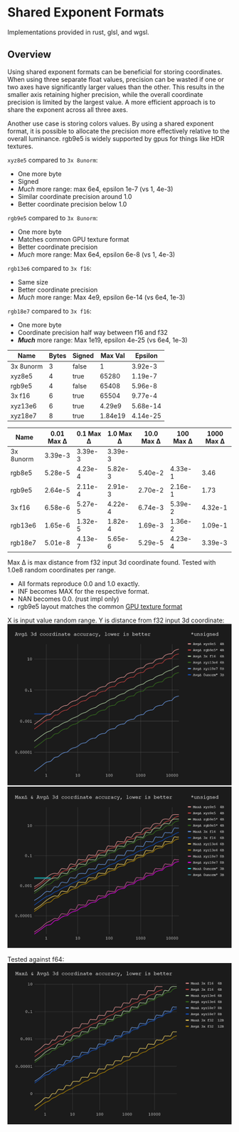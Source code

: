 # Shared Exponent Formats

Implementations provided in rust, glsl, and wgsl.

## Overview
Using shared exponent formats can be beneficial for storing coordinates. When using three separate float values, precision can be wasted if one or two axes have significantly larger values than the other. This results in the smaller axis retaining higher precision, while the overall coordinate precision is limited by the largest value. A more efficient approach is to share the exponent across all three axes.

Another use case is storing colors values. By using a shared exponent format, it is possible to allocate the precision more effectively relative to the overall luminance. rgb9e5 is widely supported by gpus for things like HDR textures.

`xyz8e5` compared to `3x 8unorm`:
- One more byte
- Signed
- *Much* more range: max 6e4, epsilon 1e-7 (vs 1, 4e-3)
- Similar coordinate precision around 1.0
- Better coordinate precision below 1.0

`rgb9e5` compared to `3x 8unorm`:
- One more byte
- Matches common GPU texture format
- Better coordinate precision
- *Much* more range: Max 6e4, epsilon 6e-8 (vs 1, 4e-3)

`rgb13e6` compared to `3x f16`:
- Same size
- Better coordinate precision
- *Much* more range: Max 4e9, epsilon 6e-14 (vs 6e4, 1e-3)

`rgb18e7` compared to `3x f16`:
- One more byte
- Coordinate precision half way between f16 and f32
- ***Much*** more range: Max 1e19, epsilon 4e-25 (vs 6e4, 1e-3)

| Name      | Bytes | Signed | Max Val | Epsilon  |
|-----------|-------|--------|---------|----------|
| 3x 8unorm | 3     | false  | 1       | 3.92e-3  |
| xyz8e5    | 4     | true   | 65280   | 1.19e-7  |
| rgb9e5    | 4     | false  | 65408   | 5.96e-8  |
| 3x f16    | 6     | true   | 65504   | 9.77e-4  |
| xyz13e6   | 6     | true   | 4.29e9  | 5.68e-14 |
| xyz18e7   | 8     | true   | 1.84e19 | 4.14e-25 |

| Name      | 0.01 Max Δ | 0.1 Max Δ | 1.0 Max Δ | 10.0 Max Δ | 100 Max Δ | 1000 Max Δ |
|-----------|------------|-----------|-----------|------------|-----------|------------|
| 3x 8unorm | 3.39e-3    | 3.39e-3   | 3.39e-3   |            |           |            |
| rgb8e5    | 5.28e-5    | 4.23e-4   | 5.82e-3   | 5.40e-2    | 4.33e-1   | 3.46       |
| rgb9e5    | 2.64e-5    | 2.11e-4   | 2.91e-3   | 2.70e-2    | 2.16e-1   | 1.73       |
| 3x f16    | 6.58e-6    | 5.27e-5   | 4.22e-4   | 6.74e-3    | 5.39e-2   | 4.32e-1    |
| rgb13e6   | 1.65e-6    | 1.32e-5   | 1.82e-4   | 1.69e-3    | 1.36e-2   | 1.09e-1    |
| rgb18e7   | 5.01e-8    | 4.13e-7   | 5.65e-6   | 5.29e-5    | 4.23e-4   | 3.39e-3    |

Max Δ is max distance from f32 input 3d coordinate found. Tested with 1.0e8 random coordinates per range.

- All formats reproduce 0.0 and 1.0 exactly.
- INF becomes MAX for the respective format.
- NAN becomes 0.0. (rust impl only)
- rgb9e5 layout matches the common [GPU texture format](https://registry.khronos.org/OpenGL/extensions/EXT/EXT_texture_shared_exponent.txt)

X is input value random range. Y is distance from f32 input 3d coordinate:
![demo](avg_delta.PNG)
![demo](max_avg_delta.PNG)

Tested against f64:
![demo](max_avg_delta_f64.PNG)